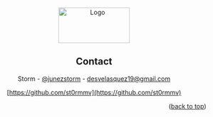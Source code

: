 <!-- Improved compatibility of back to top link: See: https://github.com/othneildrew/Best-README-Template/pull/73 -->
<a name="readme-top"></a>
<!--
*** Thanks for checking out the Best-README-Template. If you have a suggestion
*** that would make this better, please fork the repo and create a pull request
*** or simply open an issue with the tag "enhancement".
*** Don't forget to give the project a star!
*** Thanks again! Now go create something AMAZING! :D
-->


<!-- PROJECT SHIELDS -->
<!--
*** I'm using markdown "reference style" links for readability.
*** Reference links are enclosed in brackets [ ] instead of parentheses ( ).
*** See the bottom of this document for the declaration of the reference variables
*** for contributors-url, forks-url, etc. This is an optional, concise syntax you may use.
*** https://www.markdownguide.org/basic-syntax/#reference-style-links
-->

<!-- PROJECT LOGO -->
<br />
<div align="center">
  <a href="https://github.com/st0rmmv">
    <img src="https://stormm.neocities.org/stormh.png" alt="Logo" width="160" height="80">
  </a>

<!-- CONTACT -->
## Contact

Storm - [@junezstorm](https://twitter.com/junezstorm) - desvelasquez19@gmail.com

[https://github.com/st0rmmv](https://github.com/st0rmmv)

<p align="right">(<a href="#readme-top">back to top</a>)</p>
